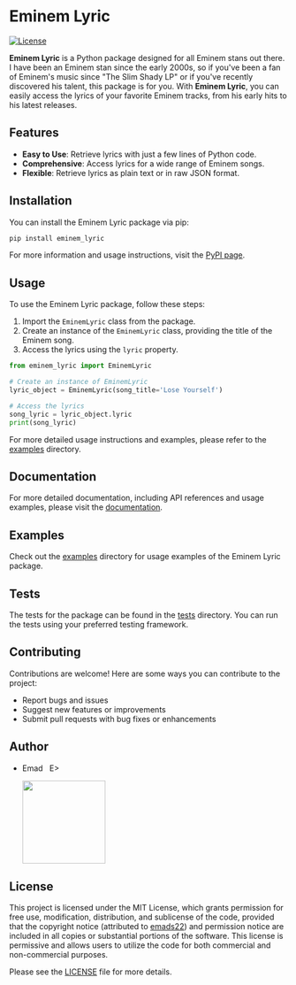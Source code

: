 # Eminem Lyric

[![License](https://img.shields.io/badge/license-MIT-blue.svg)](LICENSE)

**Eminem Lyric** is a Python package designed for all Eminem stans out there. I have been an Eminem stan since the early 2000s, so if you've been a fan of Eminem's music since "The Slim Shady LP" or if you've recently discovered his talent, this package is for you. With **Eminem Lyric**, you can easily access the lyrics of your favorite Eminem tracks, from his early hits to his latest releases.

## Features
- **Easy to Use**: Retrieve lyrics with just a few lines of Python code.
- **Comprehensive**: Access lyrics for a wide range of Eminem songs.
- **Flexible**: Retrieve lyrics as plain text or in raw JSON format.

## Installation
You can install the Eminem Lyric package via pip:

```bash
pip install eminem_lyric
```

For more information and usage instructions, visit the [PyPI page](https://pypi.org/project/eminem_lyric/).

## Usage
To use the Eminem Lyric package, follow these steps:

1. Import the `EminemLyric` class from the package.
2. Create an instance of the `EminemLyric` class, providing the title of the Eminem song.
3. Access the lyrics using the `lyric` property.

```python
from eminem_lyric import EminemLyric

# Create an instance of EminemLyric
lyric_object = EminemLyric(song_title='Lose Yourself')

# Access the lyrics
song_lyric = lyric_object.lyric
print(song_lyric)
```

For more detailed usage instructions and examples, please refer to the [examples](./examples) directory.

## Documentation
For more detailed documentation, including API references and usage examples, please visit the [documentation](./docs/index.md).

## Examples
Check out the [examples](./examples) directory for usage examples of the Eminem Lyric package.

## Tests
The tests for the package can be found in the [tests](./tests) directory. You can run the tests using your preferred testing framework.

## Contributing
Contributions are welcome! Here are some ways you can contribute to the project:
- Report bugs and issues
- Suggest new features or improvements
- Submit pull requests with bug fixes or enhancements

## Author
- Emad &nbsp; E>
  
  [<img src="https://img.shields.io/badge/GitHub-Profile-blue?logo=github" width="150">](https://github.com/emads22)

## License
This project is licensed under the MIT License, which grants permission for free use, modification, distribution, and sublicense of the code, provided that the copyright notice (attributed to [emads22](https://github.com/emads22)) and permission notice are included in all copies or substantial portions of the software. This license is permissive and allows users to utilize the code for both commercial and non-commercial purposes.

Please see the [LICENSE](LICENSE) file for more details.
